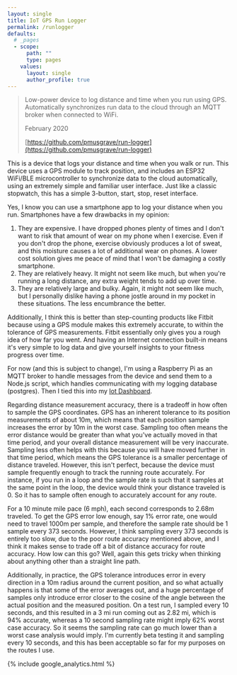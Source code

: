 ```yaml
---
layout: single
title: IoT GPS Run Logger
permalink: /runlogger
defaults:
  # _pages
  - scope:
      path: ""
      type: pages
    values:
      layout: single
      author_profile: true
---
```


> Low-power device to log distance and time when you run using GPS. Automatically synchronizes run data to the cloud through an MQTT broker when connected to WiFi.
>
> February 2020
>
> [https://github.com/pmusgrave/run-logger](https://github.com/pmusgrave/run-logger)

This is a device that logs your distance and time when you walk or run. This device uses a GPS module to track position, and includes an ESP32 WiFi/BLE microcontroller to synchronize data to the cloud automatically, using an extremely simple and familiar user interface. Just like a classic stopwatch, this has a simple 3-button, start, stop, reset interface.

Yes, I know you can use a smartphone app to log your distance when you run. Smartphones have a few drawbacks in my opinion:
1. They are expensive. I have dropped phones plenty of times and I don't want to risk that amount of wear on my phone when I exercise. Even if you don't drop the phone, exercise obviously produces a lot of sweat, and this moisture causes a lot of additional wear on phones. A lower cost solution gives me peace of mind that I won't be damaging a costly smartphone.
2. They are relatively heavy. It might not seem like much, but when you're running a long distance, any extra weight tends to add up over time.
3. They are relatively large and bulky. Again, it might not seem like much, but I personally dislike having a phone jostle around in my pocket in these situations. The less encumbrance the better.

Additionally, I think this is better than step-counting products like Fitbit because using a GPS module makes this extremely accurate, to within the tolerance of GPS measurements. Fitbit essentially only gives you a rough idea of how far you went. And having an Internet connection built-in means it's very simple to log data and give yourself insights to your fitness progress over time.

For now (and this is subject to change), I'm using a Raspberry Pi as an MQTT broker to handle messages from the device and send them to a Node.js script, which handles communicating with my logging database (postgres). Then I tied this into my [Iot Dashboard](/iot-dashboard).

Regarding distance measurement accuracy, there is a tradeoff in how often to sample the GPS coordinates. GPS has an inherent tolerance to its position measurements of about 10m, which means that each position sample increases the error by 10m in the worst case. Sampling too often means the error distance would be greater than what you've actually moved in that time period, and your overall distance measurement will be very inaccurate. Sampling less often helps with this because you will have moved further in that time period, which means the GPS tolerance is a smaller percentage of distance traveled. However, this isn't perfect, because the device must sample frequently enough to track the running route accurately. For instance, if you run in a loop and the sample rate is such that it samples at the same point in the loop, the device would think your distance traveled is 0. So it has to sample often enough to accurately account for any route.

For a 10 minute mile pace (6 mph), each second corresponds to 2.68m traveled. To get the GPS error low enough, say 1% error rate, one would need to travel 1000m per sample, and therefore the sample rate should be 1 sample every 373 seconds. However, I think sampling every 373 seconds is entirely too slow, due to the poor route accuracy mentioned above, and I think it makes sense to trade off a bit of distance accuracy for route accuracy. How low can this go? Well, again this gets tricky when thinking about anything other than a straight line path.

Additionally, in practice, the GPS tolerance introduces error in every direction in a 10m radius around the current position, and so what actually happens is that some of the error averages out, and a huge percentage of samples only introduce error closer to the cosine of the angle between the actual position and the measured position. On a test run, I sampled every 10 seconds, and this resulted in a 3 mi run coming out as 2.82 mi, which is 94% accurate, whereas a 10 second sampling rate might imply 62% worst case accuracy. So it seems the sampling rate can go much lower than a worst case analysis would imply. I'm currently beta testing it and sampling every 10 seconds, and this has been acceptable so far for my purposes on the routes I use.

{% include google_analytics.html %}